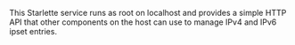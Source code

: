This Starlette service
runs as root on localhost
and provides a simple HTTP API
that other components on the host
can use to manage IPv4 and IPv6 ipset entries.
